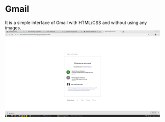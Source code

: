 #                                          Gmail
It is a simple interface of Gmail with HTML/CSS and without using any images.
![gmail](gmail.png)
